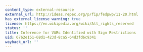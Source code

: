```yaml
---
content_type: external-resource
external_url: http://ideas.repec.org/p/fip/fedpwp/11-20.html
has_external_license_warning: true
license: https://en.wikipedia.org/wiki/All_rights_reserved
status: ''
title: Inference for VARs Identified with Sign Restrictions
uid: 6762e151-68d1-423d-8ca5-64d3fd6c9341
wayback_url: ''
---
```

